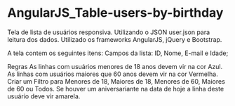 # AngularJS_Table-users-by-birthday
Tela de lista de usuários responsiva. Utilizando o JSON user.json para leitura dos dados.
Utilizado os frameworks AngularJS, jQuery e Bootstrap.

A tela contem os seguintes itens:
Campos da lista: ID, Nome, E-mail e Idade;

Regras
As linhas com usuários menores de 18 anos devem vir na cor Azul.
As linhas com usuários maiores que 60 anos devem vir na cor Vermelha.
Criar um Filtro para Menores de 18, Maiores de 18, Menores de 60, Maiores de 60 ou Todos.
Se houver um aniversariante na data de hoje a linha deste usuário deve vir amarela.
